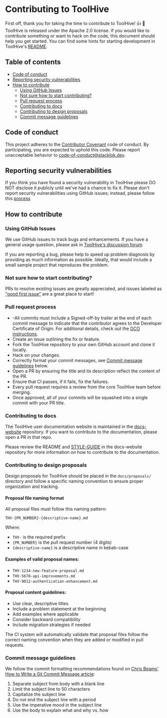 # Contributing to ToolHive <!-- omit from toc -->

First off, thank you for taking the time to contribute to ToolHive! :+1: :tada:
ToolHive is released under the Apache 2.0 license. If you would like to
contribute something or want to hack on the code, this document should help you
get started. You can find some hints for starting development in ToolHive's
[README](https://github.com/stacklok/toolhive/blob/main/README.md).

## Table of contents <!-- omit from toc -->

- [Code of conduct](#code-of-conduct)
- [Reporting security vulnerabilities](#reporting-security-vulnerabilities)
- [How to contribute](#how-to-contribute)
  - [Using GitHub Issues](#using-github-issues)
  - [Not sure how to start contributing?](#not-sure-how-to-start-contributing)
  - [Pull request process](#pull-request-process)
  - [Contributing to docs](#contributing-to-docs)
  - [Contributing to design proposals](#contributing-to-design-proposals)
  - [Commit message guidelines](#commit-message-guidelines)

## Code of conduct

This project adheres to the
[Contributor Covenant](https://github.com/stacklok/toolhive/blob/main/CODE_OF_CONDUCT.md)
code of conduct. By participating, you are expected to uphold this code. Please
report unacceptable behavior to
[code-of-conduct@stacklok.dev](mailto:code-of-conduct@stacklok.dev).

## Reporting security vulnerabilities

If you think you have found a security vulnerability in ToolHive please DO NOT
disclose it publicly until we've had a chance to fix it. Please don't report
security vulnerabilities using GitHub issues; instead, please follow this
[process](https://github.com/stacklok/toolhive/blob/main/SECURITY.MD)

## How to contribute

### Using GitHub Issues

We use GitHub issues to track bugs and enhancements. If you have a general usage
question, please ask in
[ToolHive's discussion forum](https://discord.gg/stacklok).

If you are reporting a bug, please help to speed up problem diagnosis by
providing as much information as possible. Ideally, that would include a small
sample project that reproduces the problem.

### Not sure how to start contributing?

PRs to resolve existing issues are greatly appreciated, and issues labeled as
["good first issue"](https://github.com/stacklok/toolhive/issues?q=is%3Aopen+is%3Aissue+label%3A%22good+first+issue%22)
are a great place to start!

### Pull request process

- -All commits must include a Signed-off-by trailer at the end of each commit
  message to indicate that the contributor agrees to the Developer Certificate
  of Origin. For additional details, check out the [DCO instructions](dco.md).
- Create an issue outlining the fix or feature.
- Fork the ToolHive repository to your own GitHub account and clone it locally.
- Hack on your changes.
- Correctly format your commit messages, see
  [Commit message guidelines](#commit-message-guidelines) below.
- Open a PR by ensuring the title and its description reflect the content of the
  PR.
- Ensure that CI passes, if it fails, fix the failures.
- Every pull request requires a review from the core ToolHive team before
  merging.
- Once approved, all of your commits will be squashed into a single commit with
  your PR title.

### Contributing to docs

The ToolHive user documentation website is maintained in the
[docs-website](https://github.com/stacklok/docs-website) repository. If you want
to contribute to the documentation, please open a PR in that repo.

Please review the README and
[STYLE-GUIDE](https://github.com/stacklok/docs-website/blob/main/STYLE-GUIDE.md)
in the docs-website repository for more information on how to contribute to the
documentation.

### Contributing to design proposals

Design proposals for ToolHive should be placed in the `docs/proposals/` directory
and follow a specific naming convention to ensure proper organization and tracking.

#### Proposal file naming format

All proposal files must follow this naming pattern:
```
THV-{PR_NUMBER}-{descriptive-name}.md
```

Where:
- `THV-` is the required prefix
- `{PR_NUMBER}` is the pull request number (4 digits)
- `{descriptive-name}` is a descriptive name in kebab-case

#### Examples of valid proposal names:
- `THV-1234-new-feature-proposal.md`
- `THV-5678-api-improvements.md`
- `THV-9012-authentication-enhancement.md`

#### Proposal content guidelines:
- Use clear, descriptive titles
- Include a problem statement at the beginning
- Add examples where applicable
- Consider backward compatibility
- Include migration strategies if needed

The CI system will automatically validate that proposal files follow the correct
naming convention when they are added or modified in pull requests.

### Commit message guidelines

We follow the commit formatting recommendations found on
[Chris Beams' How to Write a Git Commit Message article](https://chris.beams.io/posts/git-commit/):

1. Separate subject from body with a blank line
1. Limit the subject line to 50 characters
1. Capitalize the subject line
1. Do not end the subject line with a period
1. Use the imperative mood in the subject line
1. Use the body to explain what and why vs. how
